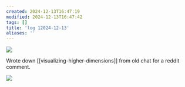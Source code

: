 ```yaml
---
created: 2024-12-13T16:47:19
modified: 2024-12-13T16:47:42
tags: []
title: 'log 12024-12-13'
aliases: '' 
---
```


![](https://i.imgur.com/qQzjct5.png)

Wrote down [[visualizing-higher-dimensions]] from old chat for a reddit comment.

![](https://i.imgur.com/SKNAV8l.png)

